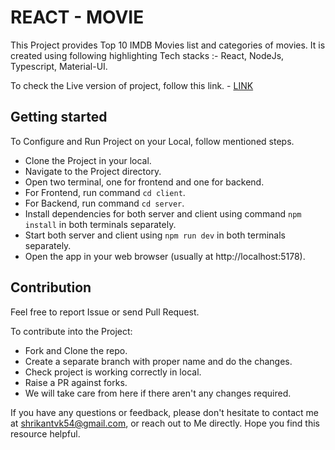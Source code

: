 # REACT - MOVIE

This Project provides Top 10 IMDB Movies list and categories of movies. It is created using following highlighting Tech stacks :- React, NodeJs, Typescript, Material-UI.

To check the Live version of project, follow this link. - [LINK](https://movie-react-shrikant.netlify.app/)

## Getting started
To Configure and Run Project on your Local, follow mentioned steps.

- Clone the Project in your local.
- Navigate to the Project directory.
- Open two terminal, one for frontend and one for backend.
- For Frontend, run command `cd client`.
- For Backend, run command `cd server`.
- Install dependencies for both server and client using command `npm install` in both terminals separately.
- Start both server and client using `npm run dev` in both terminals separately.
- Open the app in your web browser (usually at http://localhost:5178).

## Contribution
Feel free to report Issue or send Pull Request.

To contribute into the Project:
- Fork and Clone the repo.
- Create a separate branch with proper name and do the changes.
- Check project is working correctly in local.
- Raise a PR against forks.
- We will take care from here if there aren't any changes required. 

If you have any questions or feedback, please don't hesitate to contact me at shrikantvk54@gmail.com, or reach out to Me directly. Hope you find this resource helpful.
